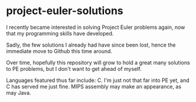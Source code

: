 # project-euler-solutions
I recently became interested in solving Project Euler problems again, now that my programming skills have developed.

Sadly, the few solutions I already had have since been lost, hence the immediate move to Github this time around.

Over time, hopefully this repository will grow to hold a great many solutions to PE problems, but I don't want to get ahead of myself.

Languages featured thus far include: C. I'm just not that far into PE yet, and C has served me just fine. MIPS assembly may make an appearance, as may Java.
